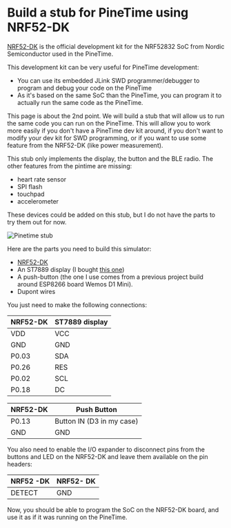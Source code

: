 # Build a stub for PineTime using NRF52-DK

[NRF52-DK](https://www.nordicsemi.com/Software-and-Tools/Development-Kits/nRF52-DK) is the official development kit for the NRF52832 SoC from Nordic Semiconductor used in the PineTime.

This development kit can be very useful for PineTime development:

- You can use its embedded JLink SWD programmer/debugger to program and debug your code on the PineTime
- As it's based on the same SoC than the PineTime, you can program it to actually run the same code as the PineTime.

This page is about the 2nd point. We will build a stub that will allow us to run the same code you can run on the PineTime. This will allow you to work more easily if you don't have a PineTime dev kit around, if you don't want to modify your dev kit for SWD programming, or if you want to use some feature from the NRF52-DK (like power measurement).

This stub only implements the display, the button and the BLE radio. The other features from the pintime are missing:

- heart rate sensor
- SPI flash
- touchpad
- accelerometer

These devices could be added on this stub, but I do not have the parts to try them out for now.

![Pinetime stub](../images/pinetimestub1.jpg "PinetimeStub")

Here are the parts you need to build this simulator:

- [NRF52-DK](https://www.nordicsemi.com/Software-and-Tools/Development-Kits/nRF52-DK)
- An ST7889 display (I bought [this one](https://www.aliexpress.com/item/32859772356.html?spm=a2g0s.9042311.0.0.1b774c4dSoc4Xz))
- A push-button (the one I use comes from a previous project build around ESP8266 board Wemos D1 Mini).
- Dupont wires

You just need to make the following connections:

| NRF52-DK | ST7889 display |
| -------- | -------------- |
| VDD      | VCC            |
| GND      | GND            |
| P0.03    | SDA            |
| P0.26    | RES            |
| P0.02    | SCL            |
| P0.18    | DC             |

| NRF52-DK | Push Button               |
| -------- | ------------------------- |
| P0.13    | Button IN (D3 in my case) |
| GND      | GND                       |

You also need to enable the I/O expander to disconnect pins from the buttons and LED on the NRF52-DK and leave them available on the pin headers:

| NRF52 -DK | NRF52- DK |
| --------- | --------- |
| DETECT    | GND       |

Now, you should be able to program the SoC on the NRF52-DK board, and use it as if it was running on the PineTime.
